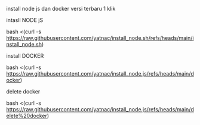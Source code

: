 install node js dan docker versi terbaru 1 klik

intasll NODE jS

bash <(curl -s https://raw.githubusercontent.com/yatnac/install_node.sh/refs/heads/main/install_node.sh)




install DOCKER

bash <(curl -s https://raw.githubusercontent.com/yatnac/install_node.js/refs/heads/main/docker)



delete docker 

bash <(curl -s https://raw.githubusercontent.com/yatnac/install_node.js/refs/heads/main/delete%20docker)
